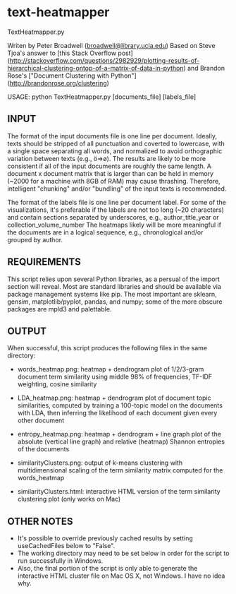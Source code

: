 # text-heatmapper

TextHeatmapper.py

Writen by Peter Broadwell (broadwell@library.ucla.edu)
Based on Steve Tjoa's answer to [this Stack Overflow post] (http://stackoverflow.com/questions/2982929/plotting-results-of-hierarchical-clustering-ontop-of-a-matrix-of-data-in-python)
and Brandon Rose's ["Document Clustering with Python"] (http://brandonrose.org/clustering)

  USAGE: python TextHeatmapper.py [documents_file] [labels_file]

## INPUT

The format of the input documents file is one line per document. Ideally,
texts should be stripped of all punctuation and coverted to lowercase,
with a single space separating all words, and normalized to avoid orthographic
variation between texts (e.g., ö=>ø). The results are likely to be more
consistent if all of the input documents are roughly the same length. A
document x document matrix that is larger than can be held in memory (~2000
for a machine with 8GB of RAM) may cause thrashing. Therefore, intelligent
"chunking" and/or "bundling" of the input texts is recommended.

The format of the labels file is one line per document label. For some
of the visualizations, it's preferable if the labels are not too long
(~20 characters) and contain sections separated by underscores, e.g.,
author_title_year or
collection_volume_number
The heatmaps likely will be more meaningful if the documents are in a logical
sequence, e.g., chronological and/or grouped by author.

## REQUIREMENTS

This script relies upon several Python libraries, as a persual of the import
section will reveal. Most are standard libraries and should be available via
package management systems like pip. The most important are sklearn, gensim,
matplotlib/pyplot, pandas, and numpy; some of the more obscure packages are 
mpld3 and palettable.

## OUTPUT
When successful, this script produces the following files in the
same directory:

* words_heatmap.png: heatmap + dendrogram plot of 1/2/3-gram document term similarity using middle 98% of frequencies, TF-IDF weighting, cosine similarity

* LDA_heatmap.png: heatmap + dendrogram plot of document topic similarities, computed by training a 100-topic model on the documents with LDA, then inferring the likelihood of each document given every other document

* entropy_heatmap.png: heatmap + dendrogram + line graph plot of the absolute (vertical line graph) and relative (heatmap) Shannon entropies of the documents

* similarityClusters.png: output of k-means clustering with multidimensional scaling of the term similarity matrix computed for the words_heatmap

* similarityClusters.html: interactive HTML version of the term similarity clustering plot (only works on Mac)

## OTHER NOTES

* It's possible to override previously cached results by setting useCachedFiles
below to "False".
* The working directory may need to be set below in order for the script to
run successfully in Windows.
* Also, the final portion of the script is only able to generate the
interactive HTML cluster file on Mac OS X, not Windows. I have no idea why.

